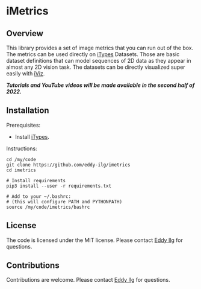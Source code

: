 # iMetrics

## Overview 

This library provides a set of image metrics that you can run out of the box. The metrics 
can be used directly on [iTypes](https://github.com/eddy-ilg/itypes.git) Datasets. Those are 
basic dataset definitions that can model sequences of 2D data as they appear in 
almost any 2D vision task. The datasets can be directly visualized super easily 
with [iViz](https://github.com/eddy-ilg/iviz). 

___Tutorials and YouTube videos will be made available in the second
half of 2022.___

## Installation 

Prerequisites: 
* Install [iTypes](https://github.com/eddy-ilg/itypes.git).

Instructions: 

    cd /my/code
    git clone https://github.com/eddy-ilg/imetrics
    cd imetrics 
    
    # Install requirements
    pip3 install --user -r requirements.txt 

    # Add to your ~/.bashrc:
    # (this will configure PATH and PYTHONPATH)
    source /my/code/imetrics/bashrc 

## License

The code is licensed under the MIT license. Please contact [Eddy Ilg](mailto:me@eddy-ilg.net)
for questions.

## Contributions

Contributions are welcome. Please contact [Eddy Ilg](mailto:me@eddy-ilg.net)
for questions.


